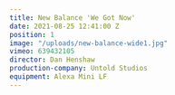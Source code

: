 ```yaml
---
title: New Balance 'We Got Now'
date: 2021-08-25 12:41:00 Z
position: 1
image: "/uploads/new-balance-wide1.jpg"
vimeo: 639432105
director: Dan Henshaw
production-company: Untold Studios
equipment: Alexa Mini LF
---
```


